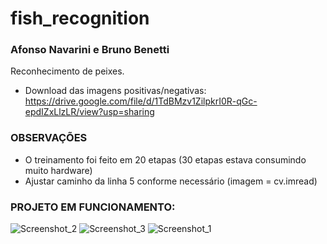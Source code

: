# fish_recognition
### Afonso Navarini e Bruno Benetti
Reconhecimento de peixes.

- Download das imagens positivas/negativas: https://drive.google.com/file/d/1TdBMzv1ZilpkrI0R-qGc-epdIZxLlzLR/view?usp=sharing

### OBSERVAÇÕES
- O treinamento foi feito em 20 etapas (30 etapas estava consumindo muito hardware)
- Ajustar caminho da linha 5 conforme necessário (imagem = cv.imread)

### PROJETO EM FUNCIONAMENTO:
![Screenshot_2](https://user-images.githubusercontent.com/63884763/197573622-e492235f-e133-4285-9974-b95916c30e62.png)
![Screenshot_3](https://user-images.githubusercontent.com/63884763/197573626-f4dce8e8-1346-4030-b559-86e526f02f92.png)
![Screenshot_1](https://user-images.githubusercontent.com/63884763/197573627-0842a8dd-376c-4010-ae1f-3be2a94beaa4.png)

